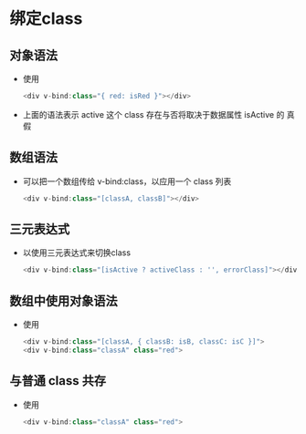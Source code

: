 # 绑定class

## 对象语法

  - 使用

    ```javascript
    <div v-bind:class="{ red: isRed }"></div>
    ```

  - 上面的语法表示 active 这个 class 存在与否将取决于数据属性 isActive 的 真假

## 数组语法

  - 可以把一个数组传给 v-bind:class，以应用一个 class 列表

    ```javascript
    <div v-bind:class="[classA, classB]"></div>
    ```

## 三元表达式

  - 以使用三元表达式来切换class

    ```javascript
    <div v-bind:class="[isActive ? activeClass : '', errorClass]"></div>
    ```

## 数组中使用对象语法

  - 使用

    ```javascript
    <div v-bind:class="[classA, { classB: isB, classC: isC }]">
    <div v-bind:class="classA" class="red">
    ```

## 与普通 class 共存

  - 使用

    ```javascript
    <div v-bind:class="classA" class="red">
    ```
